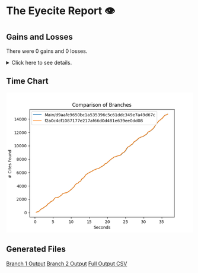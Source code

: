# The Eyecite Report :eye:



Gains and Losses
---------
There were 0 gains and 0 losses.

<details>
<summary>Click here to see details.</summary>

|     id     |  Gain  |  Loss  |
| ---------- | ------ | ------ |


</details>



Time Chart
---------

![image](https://raw.githubusercontent.com/freelawproject/eyecite/artifacts/189/results/chart.png)


Generated Files
---------

[Branch 1 Output](https://raw.githubusercontent.com/freelawproject/eyecite/artifacts/189/results/d9aafe9650bc1a535396c5c61ddc349e7a49d67c.json)
[Branch 2 Output](https://raw.githubusercontent.com/freelawproject/eyecite/artifacts/189/results/f2a0c4cf1087177e217af66d0d481e639ee0dd08.json)
[Full Output CSV ](https://raw.githubusercontent.com/freelawproject/eyecite/artifacts/189/results/output.csv)
